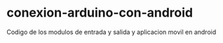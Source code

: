 # conexion-arduino-con-android
Codigo de los modulos de entrada y salida y aplicacion movil en android
